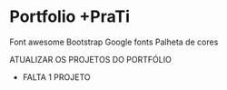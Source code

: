 # Portfolio +PraTi

Font awesome
Bootstrap
Google fonts
Palheta de cores

ATUALIZAR OS PROJETOS DO PORTFÓLIO

- FALTA 1 PROJETO
